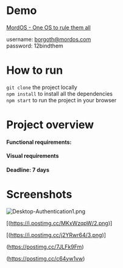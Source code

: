 # Demo 
[MordOS - One OS to rule them all](https://eclectic-elf-55163d.netlify.app/)

username: borgoth@mordos.com  
password: 12bindthem

# How to run
`git clone` the project locally  
`npm install` to install all the dependencies  
`npm start` to run the project in your browser


# Project overview
#### Functional requirements:


#### Visual requirements 


#### Deadline: 7 days

# Screenshots

![Desktop-Authentication1.png](https://i.postimg.cc/762xZLzL/1.png)

[(https://i.postimg.cc/MKxWzqpW/2.png)]

[(https://i.postimg.cc/j2YRwr64/3.png)]

(https://postimg.cc/7JLFk9Fm)

(https://postimg.cc/c64yw1vw)

